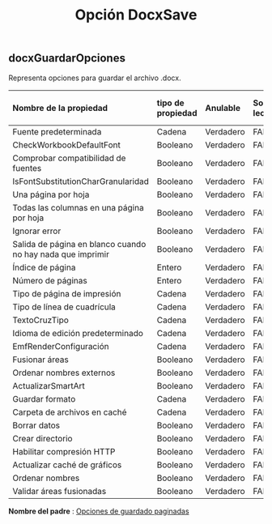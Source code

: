 ﻿---
title: Opción DocxSave
second_title: Aspose.Cells Cloud Documen
type: docs
url: /es/specification/model/docxsaveoptions/
description: "Aspose.Cells Especificación del modelo de nube: DocxSaveOptions. Maneje sin esfuerzo Excel y otros documentos de hoja de cálculo con funciones como abrir, generar, editar, dividir, fusionar, comparar y convertir."
kwords: Excel, Office, Hoja de cálculo, Nube REST API, DocxSaveOptions
weight: 50
---
## **docxGuardarOpciones**

 Representa opciones para guardar el archivo .docx.

| Nombre de la propiedad| tipo de propiedad| Anulable| Solo lectura| Valor por defecto| Descripción|
|:- |:- |:- |:- |:- |:- |
| Fuente predeterminada| Cadena| Verdadero| FALSO|||
| CheckWorkbookDefaultFont| Booleano| Verdadero| FALSO|||
| Comprobar compatibilidad de fuentes| Booleano| Verdadero| FALSO|||
| IsFontSubstitutionCharGranularidad| Booleano| Verdadero| FALSO|||
| Una página por hoja| Booleano| Verdadero| FALSO|||
| Todas las columnas en una página por hoja| Booleano| Verdadero| FALSO|||
| Ignorar error| Booleano| Verdadero| FALSO|||
| Salida de página en blanco cuando no hay nada que imprimir| Booleano| Verdadero| FALSO|||
| Índice de página| Entero| Verdadero| FALSO|||
| Número de páginas| Entero| Verdadero| FALSO|||
| Tipo de página de impresión| Cadena| Verdadero| FALSO|||
| Tipo de línea de cuadrícula| Cadena| Verdadero| FALSO|||
| TextoCruzTipo| Cadena| Verdadero| FALSO|||
| Idioma de edición predeterminado| Cadena| Verdadero| FALSO|||
| EmfRenderConfiguración| Cadena| Verdadero| FALSO|||
| Fusionar áreas| Booleano| Verdadero| FALSO|||
| Ordenar nombres externos| Booleano| Verdadero| FALSO|||
| ActualizarSmartArt| Booleano| Verdadero| FALSO|||
| Guardar formato| Cadena| Verdadero| FALSO|||
| Carpeta de archivos en caché| Cadena| Verdadero| FALSO|||
| Borrar datos| Booleano| Verdadero| FALSO|||
| Crear directorio| Booleano| Verdadero| FALSO|||
| Habilitar compresión HTTP| Booleano| Verdadero| FALSO|||
| Actualizar caché de gráficos| Booleano| Verdadero| FALSO|||
| Ordenar nombres| Booleano| Verdadero| FALSO|||
| Validar áreas fusionadas| Booleano| Verdadero| FALSO|||

**Nombre del padre** : [Opciones de guardado paginadas](/specification/model/paginatedsaveoptions)

